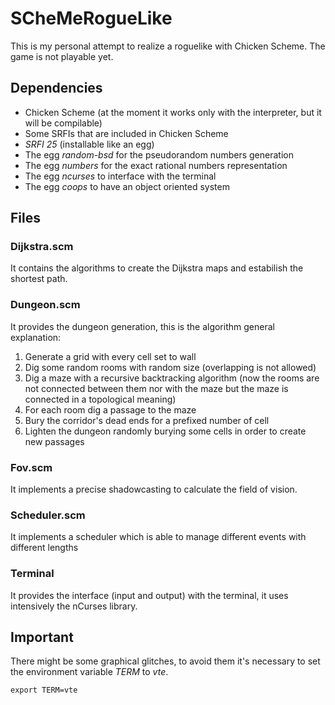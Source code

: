 # SCheMeRogueLike

This is my personal attempt to realize a roguelike with Chicken Scheme.
The game is not playable yet.


## Dependencies

* Chicken Scheme (at the moment it works only with the interpreter, but it will be compilable)
* Some SRFIs that are included in Chicken Scheme
* *SRFI 25* (installable like an egg)
* The egg *random-bsd* for the pseudorandom numbers generation
* The egg *numbers* for the exact rational numbers representation
* The egg *ncurses* to interface with the terminal
* The egg *coops* to have an object oriented system

## Files
### Dijkstra.scm
It contains the algorithms to create the Dijkstra maps and estabilish the shortest path.

### Dungeon.scm
It provides the dungeon generation, this is the algorithm general explanation:

1. Generate a grid with every cell set to wall
2. Dig some random rooms with random size (overlapping is not allowed)
3. Dig a maze with a recursive backtracking algorithm (now the rooms are not connected between them nor with the maze but the maze is connected in a topological meaning)
4. For each room dig a passage to the maze
5. Bury the corridor's dead ends for a prefixed number of cell
5. Lighten the dungeon randomly burying some cells in order to create new passages

### Fov.scm
It implements a precise shadowcasting to calculate the field of vision.

### Scheduler.scm
It implements a scheduler which is able to manage different events with different lengths

### Terminal
It provides the interface (input and output) with the terminal, it uses intensively the nCurses library.


## Important
There might be some graphical glitches, to avoid them it's necessary to set the environment variable *TERM* to *vte*.

`export TERM=vte`
